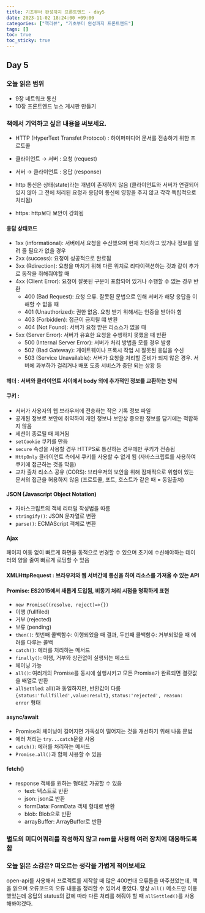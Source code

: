 ```yaml
---
title: 기초부터 완성까지 프론트엔드 - day5
date: 2023-11-02 18:24:00 +09:00
categories: ["책리뷰", "기초부터 완성까지 프론트엔드"]
tags: []
toc: true
toc_sticky: true
---
```


## Day 5

### 오늘 읽은 범위

- 9장 네트워크 통신
- 10장 프론트엔드 뉴스 게시판 만들기

### 책에서 기억하고 싶은 내용을 써보세요.

- HTTP (HyperText Transfet Protocol) : 하이퍼미디어 문서를 전송하기 위한 프로토콜

- 클라이언트 → 서버 : 요청 (request)
- 서버 → 클라이언트 : 응답 (response)
- http 통신은 상태(state)라는 개념이 존재하지 않음 (클라이언트와 서버가 연결되어 있지 않아 그 전에 처리된 요청과 응답이 통신에 영향을 주지 않고 각각 독립적으로 처리됨)
- https: http보다 보안이 강화됨

#### 응답 상태코드

- 1xx (informational): 서버에서 요청을 수신했으며 현재 처리하고 있거나 정보를 알려 줄 필요가 없을 경우
- 2xx (success): 요청이 성공적으로 완료됨
- 3xx (Rdirection): 요청을 마치기 위해 다른 위치로 리다이렉션하는 것과 같이 추가로 동작을 취해줘야할 때
- 4xx (Client Error): 요청이 잘못된 구문이 포함되어 있거나 수행할 수 없는 경우 반환
  - 400 (Bad Request): 요청 오류. 잘못된 문법으로 인해 서버가 해당 응답을 이해할 수 없을 때
  - 401 (Unauthorized): 권한 없음. 요청 받기 위해서는 인증을 받아야 함
  - 403 (Forbidden): 접근이 금지될 떄 반환
  - 404 (Not Found): 서버가 요청 받은 리소스가 없을 때
- 5xx (Server Error): 서버가 유효한 요청을 수행하지 못했을 때 반환
  - 500 (Internal Server Error): 서버가 처리 방법을 모를 경우 발생
  - 502 (Bad Gateway): 게이트웨이나 프록시 작업 시 잘못된 응답을 수신
  - 503 (Service Unavailable): 서버가 요청을 처리할 준비가 되지 않은 경우. 서버에 과부하가 걸리거나 배포 도중 서비스가 중단 되는 상황 등

#### 헤더 : 서버와 클라이언트 사이에서 body 외에 추가적인 정보를 교환하는 방식

#### 쿠키 :

- 서버가 사용자의 웹 브라우저에 전송하는 작은 기록 정보 파일
- 공개된 정보로 보안에 취약하여 개인 정보나 보안상 중요한 정보를 담기에는 적합하지 않음
- 세션이 종료될 때 제거됨
- `setCookie` 쿠키를 만듬
- `secure` 속성을 사용할 경우 HTTPS로 통신하는 경우에만 쿠키가 전송됨
- `HttpOnly` 클라이언트 측에서 쿠키를 사용할 수 없게 됨 (자바스크립트를 사용하여 쿠키에 접근하는 것을 막음)
- 교차 출처 리소스 공유 (CORS): 브라우저의 보안을 위해 잠재적으로 위험이 있는 문서의 접근을 허용하지 않음 (프로토콜, 포트, 호스트가 같은 때 = 동일출처)

#### JSON (Javascript Object Notation)

- 자바스크립트의 객체 리터럴 작성법을 따름
- `stringify()`: JSON 문자열로 변환
- `parse()`: ECMAScript 객체로 변환

#### Ajax

페이지 이동 없이 빠르게 화면을 동적으로 변경할 수 있으며 초기에 수신해야하는 데이터의 양을 줄여 빠르게 로딩할 수 있음

#### XMLHttpRequest : 브라우저와 웹 서버간에 통신을 하여 리소스를 가져올 수 있는 API

#### Promise: ES2015에서 새롭게 도입됨, 비동기 처리 시점을 명확하게 표현

- `new Promise((resolve, reject)=>{})`
- 이행 (fullfiled)
- 거부 (rejected)
- 보류 (pending)
- `then()`: 첫번째 콜백함수: 이행되었을 때 결과, 두번째 콜백함수: 거부되었을 때 에러를 다루는 콜백
- `catch()`: 에러를 처리하는 메서드
- `finally()`: 이행, 거부와 상관없이 실행되는 메소드
- 체이닝 가능
- `all()`: 여러개의 Promise를 동시에 실행시키고 모든 Promise가 완료되면 결괏값을 배열로 반환
- `allSettled`: all()과 동일하지만, 반환값이 다름 `{status:'fullfilled',value:result}`, `status:'rejected', reason: error` 형태

#### async/await

- Promise의 체이닝이 길어지면 가독성이 떨어지는 것을 개선하기 위해 나옴 문법
- 에러 처리는 `try...catch`문을 사용
- `catch()`: 에러를 처리하는 메서드
- `Promise.all()`과 함께 사용할 수 있음

#### fetch()

- response 객체를 원하는 형태로 가공할 수 있음
  - text: 텍스트로 반환
  - json: json로 반환
  - formData: FormData 객체 형태로 반환
  - blob: Blob으로 반환
  - arrayBuffer: ArrayBuffer로 반환

### 별도의 미디어쿼리를 작성하지 않고 rem을 사용해 여러 장치에 대응하도록 함

### 오늘 읽은 소감은? 떠오르는 생각을 가볍게 적어보세요

open-api를 사용해서 프로젝트를 제작할 때 많은 400번대 오류들을 마주쳤었는데, 책을 읽으며 오류코드의 오류 내용을 정리할 수 있어서 좋았다. 항상 `all()` 메소드만 이용했었는데 응답의 status의 값에 따라 다른 처리를 해줘야 할 때 `allSettled()`를 사용해봐야겠다.
